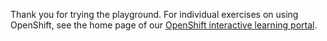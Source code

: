 Thank you for trying the playground. For individual exercises on using OpenShift, see the home page of our [OpenShift interactive learning portal](https://learn.openshift.com).
